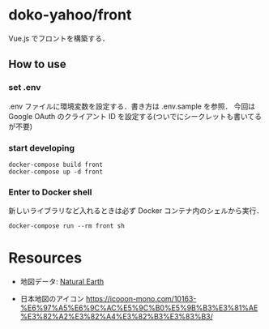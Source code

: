 # doko-yahoo/front

Vue.js でフロントを構築する．

## How to use

### set .env

.env ファイルに環境変数を設定する．書き方は .env.sample を参照．
今回は Google OAuth のクライアント ID を設定する(ついでにシークレットも書いてるが不要)

### start developing

```
docker-compose build front
docker-compose up -d front
```

### Enter to Docker shell

新しいライブラリなど入れるときは必ず Docker コンテナ内のシェルから実行．

```
docker-compose run --rm front sh
```

# Resources

- 地図データ: [Natural Earth](https://www.naturalearthdata.com/about/terms-of-use/)

- 日本地図のアイコン https://icooon-mono.com/10163-%E6%97%A5%E6%9C%AC%E5%9C%B0%E5%9B%B3%E3%81%AE%E3%82%A2%E3%82%A4%E3%82%B3%E3%83%B3/
